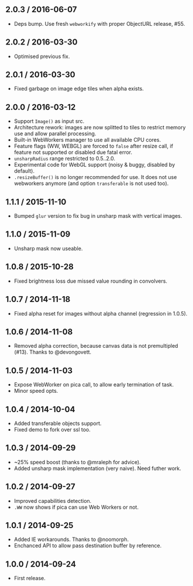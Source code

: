 2.0.3 / 2016-06-07
------------------

- Deps bump. Use fresh `webworkify` with proper ObjectURL release, #55.


2.0.2 / 2016-03-30
------------------

- Optimised previous fix.


2.0.1 / 2016-03-30
------------------

- Fixed garbage on image edge tiles when alpha exists.


2.0.0 / 2016-03-12
------------------

- Support `Image()` as input src.
- Architecture rework: images are now splitted to tiles to restrict memory use
  and allow parallel processing.
- Built-in WebWorkers manager to use all available CPU cores.
- Feature flags (WW, WEBGL) are forced to `false` after resize call,
  if feature not supported or disabled due fatal error.
- `unsharpRadius` range restricted to 0.5..2.0.
- Experimental code for WebGL support (noisy & buggy, disabled by default).
- `.resizeBuffer()` is no longer recommended for use. It does not use webworkers
  anymore (and option `transferable` is not used too).


1.1.1 / 2015-11-10
------------------

- Bumped `glur` version to fix bug in unsharp mask with vertical images.


1.1.0 / 2015-11-09
------------------

- Unsharp mask now useable.


1.0.8 / 2015-10-28
------------------

- Fixed brightness loss due missed value rounding in convolvers.


1.0.7 / 2014-11-18
------------------

- Fixed alpha reset for images without alpha channel (regression in 1.0.5).


1.0.6 / 2014-11-08
------------------

- Removed alpha correction, because canvas data is not premultipled (#13).
  Thanks to @devongovett.


1.0.5 / 2014-11-03
------------------

- Expose WebWorker on pica call, to allow early termination of task.
- Minor speed opts.


1.0.4 / 2014-10-04
------------------

- Added transferable objects support.
- Fixed demo to fork over ssl too.


1.0.3 / 2014-09-29
------------------

- ~25% speed boost (thanks to @mraleph for advice).
- Added unsharp mask implementation (very naive). Need futher work.


1.0.2 / 2014-09-27
------------------

- Improved capabilities detection.
- `.WW` now shows if pica can use Web Workers or not.


1.0.1 / 2014-09-25
------------------

- Added IE workarounds. Thanks to @noomorph.
- Enchanced API to allow pass destination buffer by reference.


1.0.0 / 2014-09-24
------------------

- First release.
